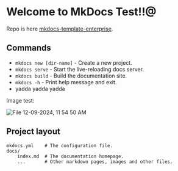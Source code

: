 # Welcome to MkDocs Test!!@

Repo is here [mkdocs-template-enterprise](https://github.com/CelloCommunications/mkdocs-template-enterprise).

## Commands

* `mkdocs new [dir-name]` - Create a new project.
* `mkdocs serve` - Start the live-reloading docs server.
* `mkdocs build` - Build the documentation site.
* `mkdocs -h` - Print help message and exit.
* yadda yadda yadda

Image test:

![File 12-09-2024, 11 54 50 AM](https://github.com/user-attachments/assets/e3e79e12-43ff-4507-8450-c57d2c5efccc)

## Project layout

    mkdocs.yml    # The configuration file.
    docs/
        index.md  # The documentation homepage.
        ...       # Other markdown pages, images and other files.
